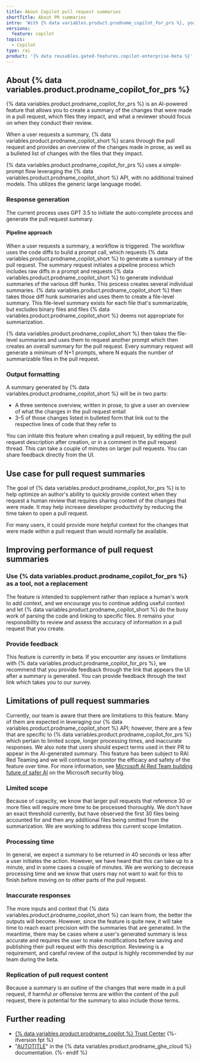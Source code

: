 ```yaml
---
title: About Copilot pull request summaries
shortTitle: About PR summaries
intro: 'With {% data variables.product.prodname_copilot_for_prs %}, you can create an AI-generated description for a pull request.'
versions:
  feature: copilot
topics:
  - Copilot
type: rai
product: '{% data reusables.gated-features.copilot-enterprise-beta %}'
---
```


## About {% data variables.product.prodname_copilot_for_prs %}

{% data variables.product.prodname_copilot_for_prs %} is an AI-powered feature that allows you to create a summary of the changes that were made in a pull request, which files they impact, and what a reviewer should focus on when they conduct their review.

When a user requests a summary, {% data variables.product.prodname_copilot_short %} scans through the pull request and provides an overview of the changes made in prose, as well as a bulleted list of changes with the files that they impact.

{% data variables.product.prodname_copilot_for_prs %} uses a simple-prompt flow leveraging the {% data variables.product.prodname_copilot_short %} API, with no additional trained models. This utilizes the generic large language model.

### Response generation

The current process uses GPT 3.5 to initiate the auto-complete process and generate the pull request summary.

#### Pipeline approach

When a user requests a summary, a workflow is triggered. The workflow uses the code diffs to build a prompt call, which requests {% data variables.product.prodname_copilot_short %} to generate a summary of the pull request. The summary request initiates a pipeline process which includes raw diffs in a prompt and requests {% data variables.product.prodname_copilot_short %} to generate individual summaries of the various diff hunks. This process creates several individual summaries. {% data variables.product.prodname_copilot_short %} then takes those diff hunk summaries and uses them to create a file-level summary. This file-level summary exists for each file that's summarizable, but excludes binary files and files {% data variables.product.prodname_copilot_short %} deems not appropriate for summarization.

{% data variables.product.prodname_copilot_short %} then takes the file-level summaries and uses them to request another prompt which then creates an overall summary for the pull request. Every summary request will generate a minimum of N+1 prompts, where N equals the number of summarizable files in the pull request.

### Output formatting

A summary generated by {% data variables.product.prodname_copilot_short %} will be in two parts:

- A three sentence overview, written in prose, to give a user an overview of what the changes in the pull request entail
- 3–5 of those changes listed in bulleted form that link out to the respective lines of code that they refer to

You can initiate this feature when creating a pull request, by editing the pull request description after creation, or in a comment in the pull request thread. This can take a couple of minutes on larger pull requests. You can share feedback directly from the UI.

## Use case for pull request summaries

The goal of {% data variables.product.prodname_copilot_for_prs %} is to help optimize an author's ability to quickly provide context when they request a human review that requires sharing context of the changes that were made. It may help increase developer productivity by reducing the time taken to open a pull request.

For many users, it could provide more helpful context for the changes that were made within a pull request than would normally be available.

## Improving performance of pull request summaries

### Use {% data variables.product.prodname_copilot_for_prs %} as a tool, not a replacement

The feature is intended to supplement rather than replace a human's work to add context, and we encourage you to continue adding useful context and let {% data variables.product.prodname_copilot_short %} do the busy work of parsing the code and linking to specific files. It remains your responsibility to review and assess the accuracy of information in a pull request that you create.

### Provide feedback

This feature is currently in beta. If you encounter any issues or limitations with {% data variables.product.prodname_copilot_for_prs %}, we recommend that you provide feedback through the link that appears the UI after a summary is generated. You can provide feedback through the text link which takes you to our survey.

## Limitations of pull request summaries

Currently, our team is aware that there are limitations to this feature. Many of them are expected in leveraging our {% data variables.product.prodname_copilot_short %} API; however, there are a few that are specific to {% data variables.product.prodname_copilot_for_prs %} which pertain to limited scope, longer processing times, and inaccurate responses. We also note that users should expect terms used in their PR to appear in the AI-generated summary. This feature has been subject to RAI Red Teaming and we will continue to monitor the efficacy and safety of the feature over time. For more information, see [Microsoft AI Red Team building future of safer AI](https://www.microsoft.com/en-us/security/blog/2023/08/07/microsoft-ai-red-team-building-future-of-safer-ai/) on the Microsoft security blog.

### Limited scope

Because of capacity, we know that larger pull requests that reference 30 or more files will require more time to be processed thoroughly. We don't have an exact threshold currently, but have observed the first 30 files being accounted for and then any additional files being omitted from the summarization. We are working to address this current scope limitation.

### Processing time

In general, we expect a summary to be returned in 40 seconds or less after a user initiates the action. However, we have heard that this can take up to a minute, and in some cases a couple of minutes. We are working to decrease processing time and we know that users may not want to wait for this to finish before moving on to other parts of the pull request.

### Inaccurate responses

The more inputs and context that {% data variables.product.prodname_copilot_short %} can learn from, the better the outputs will become. However, since the feature is quite new, it will take time to reach exact precision with the summaries that are generated. In the meantime, there may be cases where a user's generated summary is less accurate and requires the user to make modifications before saving and publishing their pull request with this description. Reviewing is a requirement, and careful review of the output is highly recommended by our team during the beta.

### Replication of pull request content

Because a summary is an outline of the changes that were made in a pull request, if harmful or offensive terms are within the content of the pull request, there is potential for the summary to also include those terms.

## Further reading

- [{% data variables.product.prodname_copilot %} Trust Center](https://resources.github.com/copilot-trust-center/)
{%- ifversion fpt %}
- "[AUTOTITLE](/copilot/github-copilot-enterprise/copilot-pull-request-summaries/creating-a-pull-request-summary-with-github-copilot)" in the {% data variables.product.prodname_ghe_cloud %} documentation.
{%- endif %}
